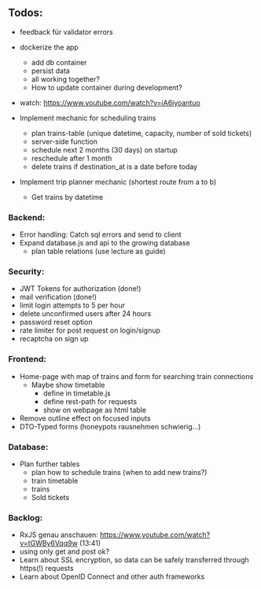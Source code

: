 ## Todos:
- feedback für validator errors

- dockerize the app
    - add db container
    - persist data
    - all working together?
    - How to update container during development?

- watch:
    https://www.youtube.com/watch?v=iA6iyoantuo

- Implement mechanic for scheduling trains
    - plan trains-table (unique datetime, capacity, number of sold tickets)
    - server-side function
    - schedule next 2 months (30 days) on startup
    - reschedule after 1 month
    - delete trains if destination_at is a date before today

- Implement trip planner mechanic (shortest route from a to b)
    - Get trains by datetime

### Backend:
- Error handling: Catch sql errors and send to client
- Expand database.js and api to the growing database
    - plan table relations (use lecture as guide)

### Security:
- JWT Tokens for authorization (done!)
- mail verification (done!)	 
- limit login attempts to 5 per hour
- delete unconfirmed users after 24 hours
- password reset option
- rate limiter for post request on login/signup
- recaptcha on sign up

### Frontend:
- Home-page with map of trains and form for searching train connections 
    - Maybe show timetable 
        - define in timetable.js
        - define rest-path for requests
        - show on webpage as html table
- Remove outline effect on focused inputs
- DTO-Typed forms (honeypots rausnehmen schwierig...)

### Database:
- Plan further tables
    - plan how to schedule trains (when to add new trains?)
    - train timetable
    - trains 
    - Sold tickets


### Backlog:
- RxJS genau anschauen: https://www.youtube.com/watch?v=tGWBy6Vqq9w (13:41)
- using only get and post ok?
- Learn about SSL encryption, so data can be safely transferred through https(!) requests
- Learn about OpenID Connect and other auth frameworks